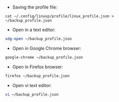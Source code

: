 - Saving the profile file:

```
cat ~/.config/linuxp/profile/linux_profile.json > ~/backup_profile.json
```

- Open in a text editor:

```bash
xdg-open ~/backup_profile.json
```

- Open in Google Chrome browser:

```bash
google-chrome ~/backup_profile.json
```

- Open in Firefox browser:

```bash
firefox ~/backup_profile.json
```

- Open vi text editor:

```bash
vi ~/backup_profile.json
```